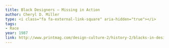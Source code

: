 ```yaml
---
title: Black Designers — Missing in Action
author: Cheryl D. Miller
type: <i class="fa fa-external-link-square" aria-hidden="true"></i>
tags:
- Race
year: 1987
link: http://www.printmag.com/design-culture-2/history-2/blacks-in-design-1987/
---
```

